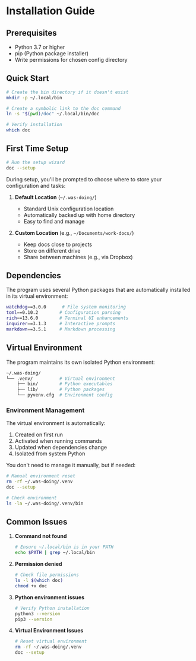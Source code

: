 # Installation Guide

## Prerequisites

- Python 3.7 or higher
- pip (Python package installer)
- Write permissions for chosen config directory

## Quick Start

```bash
# Create the bin directory if it doesn't exist
mkdir -p ~/.local/bin

# Create a symbolic link to the doc command
ln -s "$(pwd)/doc" ~/.local/bin/doc

# Verify installation
which doc
```

## First Time Setup

```bash
# Run the setup wizard
doc --setup
```

During setup, you'll be prompted to choose where to store your configuration and tasks:

1. **Default Location** (`~/.was-doing/`)

   - Standard Unix configuration location
   - Automatically backed up with home directory
   - Easy to find and manage

2. **Custom Location** (e.g., `~/Documents/work-docs/`)
   - Keep docs close to projects
   - Store on different drive
   - Share between machines (e.g., via Dropbox)

## Dependencies

The program uses several Python packages that are automatically installed in its virtual environment:

```bash
watchdog==3.0.0      # File system monitoring
toml==0.10.2        # Configuration parsing
rich==13.6.0        # Terminal UI enhancements
inquirer==3.1.3     # Interactive prompts
markdown==3.5.1     # Markdown processing
```

## Virtual Environment

The program maintains its own isolated Python environment:

```bash
~/.was-doing/
└── .venv/          # Virtual environment
    ├── bin/        # Python executables
    ├── lib/        # Python packages
    └── pyvenv.cfg  # Environment config
```

### Environment Management

The virtual environment is automatically:

1. Created on first run
2. Activated when running commands
3. Updated when dependencies change
4. Isolated from system Python

You don't need to manage it manually, but if needed:

```bash
# Manual environment reset
rm -rf ~/.was-doing/.venv
doc --setup

# Check environment
ls -la ~/.was-doing/.venv/bin
```

## Common Issues

1. **Command not found**

   ```bash
   # Ensure ~/.local/bin is in your PATH
   echo $PATH | grep ~/.local/bin
   ```

2. **Permission denied**

   ```bash
   # Check file permissions
   ls -l $(which doc)
   chmod +x doc
   ```

3. **Python environment issues**

   ```bash
   # Verify Python installation
   python3 --version
   pip3 --version
   ```

4. **Virtual Environment Issues**
   ```bash
   # Reset virtual environment
   rm -rf ~/.was-doing/.venv
   doc --setup
   ```

